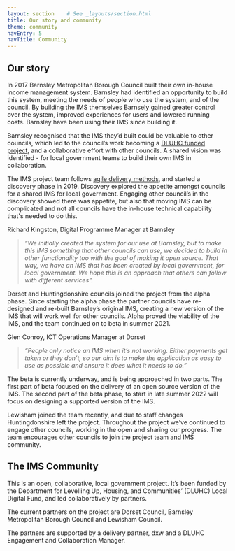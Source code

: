 ```yaml
---
layout: section    # See _layouts/section.html
title: Our story and community
theme: community
navEntry: 5
navTitle: Community
---
```


## Our story

In 2017 Barnsley Metropolitan Borough Council built their own in-house income management system. Barnsley had identified an opportunity to build this system, meeting the needs of people who use the system, and of the council. By building the IMS themselves Barnsely gained greater control over the system, improved experiences for users and lowered running costs. Barnsley have been using their IMS since building it. 

Barnsley recognised that the IMS they’d built could be valuable to other councils, which led to the council’s work becoming a [DLUHC funded project](https://www.localdigital.gov.uk/funded-project/income-management-system/), and a collaborative effort with other councils. A shared vision was identified - for local government teams to build their own IMS in collaboration.

The IMS project team follows [agile delivery methods](https://www.gov.uk/service-manual/agile-delivery), and started a discovery phase in 2019. Discovery explored the appetite amongst councils for a shared IMS for local government. Engaging other council’s in the discovery showed there was appetite, but also that moving IMS can be complicated and not all councils have the in-house technical capability that's needed to do this. 

Richard Kingston, Digital Programme Manager at Barnsley

> *“We initially created the system for our use at Barnsley, but to make this IMS something that other councils can use, we decided to build in other functionality too with the goal of making it open source. That way, we have an IMS that has been created by local government, for local government. We hope this is an approach that others can follow with different services”.*

Dorset and Huntingdonshire councils joined the project from the alpha phase. Since starting the alpha phase the partner councils have re-designed and re-built Barnsley’s original IMS, creating a new version of the IMS that will work well for other councils. Alpha proved the viability of the IMS, and the team continued on to beta in summer 2021.

Glen Conroy, ICT Operations Manager at Dorset

> *“People only notice an IMS when it’s not working. Either payments get taken or they don’t, so our aim is to make the application as easy to use as possible and ensure it does what it needs to do.”*

The beta is currently underway, and is being approached in two parts. The first part of beta focused on the delivery of an open source version of the IMS. The second part of the beta phase, to start in late summer 2022 will focus on designing a supported version of the IMS.

Lewisham joined the team recently, and due to staff changes Huntingdonshire left the project. Throughout the project we’ve continued to engage other councils, working in the open and sharing our progress. The team encourages other councils to join the project team and IMS community.

## The IMS Community

This is an open, collaborative, local government project. It’s been funded by the Department for Levelling Up, Housing, and Communities’ (DLUHC) Local Digital Fund, and led collaboratively by partners.

The current partners on the project are Dorset Council, Barnsley Metropolitan Borough Council and Lewisham Council. 

The partners are supported by a delivery partner, dxw and a DLUHC Engagement and Collaboration Manager.